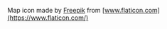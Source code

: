 Map icon made by [Freepik](https://www.flaticon.com/authors/freepik) from [www.flaticon.com](https://www.flaticon.com/)
